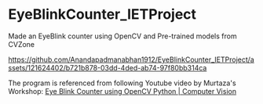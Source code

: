# EyeBlinkCounter_IETProject
Made an EyeBlink counter using OpenCV and Pre-trained models from CVZone


https://github.com/Anandapadmanabhan1912/EyeBlinkCounter_IETProject/assets/121624402/b721b878-03dd-4ded-ab74-97f80bb314ca

The program is referenced from following Youtube video by Murtaza's Workshop:
[Eye Blink Counter using OpenCV Python | Computer Vision](https://www.youtube.com/watch?v=-TVUwH1PgBs)

